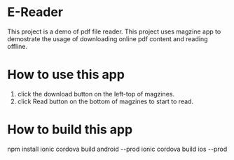 # E-Reader
This project is a demo of pdf file reader. 
This project uses magzine app to demostrate the usage of downloading online pdf content and reading offline.

# How to use this app
1. click the download button on the left-top of magzines.
2. click Read button on the bottom of magzines to start to read.

# How to build this app
npm install
ionic cordova build android --prod
ionic cordova build ios --prod
